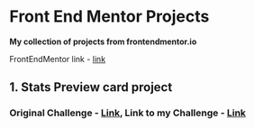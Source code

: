 # Front End Mentor Projects

**My collection of projects from frontendmentor.io** 

FrontEndMentor link - <a href="https://www.frontendmentor.io/">link</a>


## 1. Stats Preview card project 
### Original Challenge - <a href ="https://www.frontendmentor.io/challenges/stats-preview-card-component-8JqbgoU62">Link</a>, Link to my Challenge - <a href ="https://github.com/ankur26/front-end-mentor-projects/tree/main/Stats-Preview-Card">Link</a>